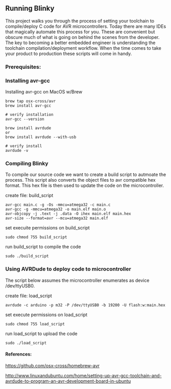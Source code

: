 ## Running Blinky

This project walks you through the process of setting your toolchain to compile/deploy C code for AVR microcontrollers. Today there are many IDEs that magically automate this process for you. These are convenient but obscure much of what is going on behind the scenes from the developer. The key to becoming a better embedded engineer is understanding the toolchain compilation/deployment workflow. When the time comes to take your product to production these scripts will come in handy.

### Prerequisites:

### Installing avr-gcc

Installing avr-gcc on MacOS w/Brew
```console
brew tap osx-cross/avr
brew install avr-gcc

# verify installation
avr-gcc --version

brew install avrdude
or
brew install avrdude --with-usb

# verify install
avrdude -v
```

### Compiling Blinky
To compile our source code we want to create a build script to autmoate the process. This script also converts the object files to avr compatible hex format. This hex file is then used to update the code on the microcontroller.

create file: build_script

```console
avr-gcc main.c -g -Os -mmcu=atmega32 -c main.c
avr-gcc -g -mmcu=atmega32 -o main.elf main.o
avr-objcopy -j .text -j .data -O ihex main.elf main.hex
avr-size --format=avr --mcu=atmega32 main.elf
```

set execuite permissions on build_script
```console
sudo chmod 755 build_script
```
 run build_script to compile the code
```console
sudo ./build_script
```

### Using AVRDude to deploy code to microcontroller
The script below assumes the microcontroller enumerates as device /dev/ttyUSB0.

create file: load_script
```
avrdude -c arduino -p m32 -P /dev/ttyUSB0 -b 19200 -U flash:w:main.hex
```


set execute permissions on load_script
```
sudo chmod 755 load_script

```
run load_script to upload the code
```
sudo ./load_script
```



#### References:
https://github.com/osx-cross/homebrew-avr

http://www.linuxandubuntu.com/home/setting-up-avr-gcc-toolchain-and-avrdude-to-program-an-avr-development-board-in-ubuntu